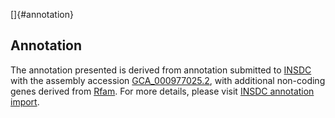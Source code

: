 []{#annotation}

Annotation
----------

The annotation presented is derived from annotation submitted to
[INSDC](http://www.insdc.org) with the assembly accession
[GCA\_000977025.2](http://www.ebi.ac.uk/ena/data/view/GCA_000977025.2),
with additional non-coding genes derived from
[Rfam](http://rfam.xfam.org/). For more details, please visit [INSDC
annotation
import](http://ensemblgenomes.org/info/data/insdc_annotation).

